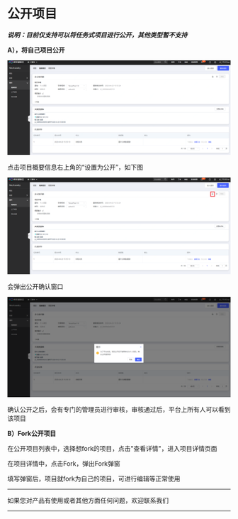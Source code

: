 # 公开项目

***说明：目前仅支持可以将任务式项目进行公开，其他类型暂不支持***

**A），将自己项目公开**

![公开1](../../../../../image/AI-and-Machine-Learning/NeuFoundry/8.1.4/8.1.4.3/8.1.4.3.5/1.png)

点击项目概要信息右上角的“设置为公开”，如下图

![公开2](../../../../../image/AI-and-Machine-Learning/NeuFoundry/8.1.4/8.1.4.3/8.1.4.3.5/2.png)

会弹出公开确认窗口

![公开3](../../../../../image/AI-and-Machine-Learning/NeuFoundry/8.1.4/8.1.4.3/8.1.4.3.5/3.png)

确认公开之后，会有专门的管理员进行审核，审核通过后，平台上所有人可以看到该项目

**B）Fork公开项目**

在公开项目列表中，选择想fork的项目，点击"查看详情"，进入项目详情页面



在项目详情中，点击Fork，弹出Fork弹窗



填写弹窗后，项目就fork为自己的项目，可进行编辑等正常使用




---

如果您对产品有使用或者其他方面任何问题，欢迎联系我们

---